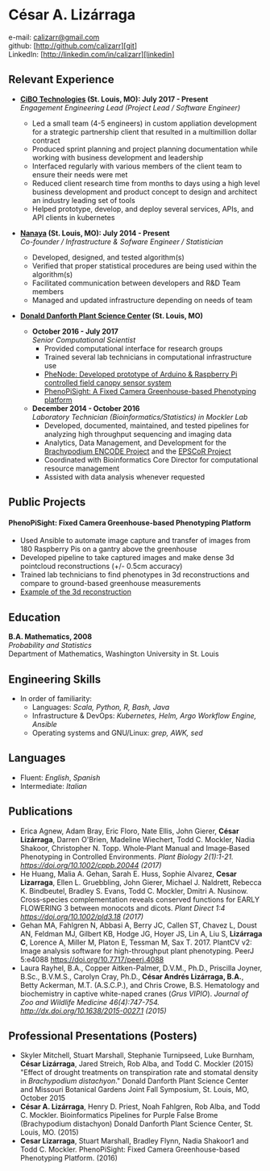 ---
---

# César A. Lizárraga #
e-mail: <calizarr@gmail.com>  
github: [http://github.com/calizarr][git]  
LinkedIn: [http://linkedin.com/in/calizarr][linkedin]

## Relevant Experience ##

* **[CiBO Technologies][cibo] (St. Louis, MO): July 2017 - Present**  
*Engagement Engineering Lead (Project Lead / Software Engineer)*
    * Led a small team (4-5 engineers) in custom appliation development for a strategic partnership client that resulted in a multimillion dollar contract
    * Produced sprint planning and project planning documentation while working with business development and leadership
    * Interfaced regularly with various members of the client team to ensure their needs were met
    * Reduced client research time from months to days using a high level business development and product concept to design and architect an industry leading set of tools
    * Helped prototype, develop, and deploy several services, APIs, and API clients in kubernetes
  
* **[Nanaya][nanaya] (St. Louis, MO): July 2014 - Present**  
*Co-founder / Infrastructure & Sofware Engineer / Statistician*
    * Developed, designed, and tested algorithm(s)
    * Verified that proper statistical procedures are being used within the algorithm(s)
    * Facilitated communication between developers and R&D Team members
    * Managed and updated infrastructure depending on needs of team
  
* **[Donald Danforth Plant Science Center][ddpsc] (St. Louis, MO)**
    * **October 2016 - July 2017**  
    *Senior Computational Scientist*
        * Provided computational interface for research groups
        * Trained several lab technicians in computational infrastructure use
        * [PheNode: Developed prototype of Arduino & Raspberry Pi controlled field canopy sensor system][phenode]
        * [PhenoPiSight: A Fixed Camera Greenhouse-based Phenotyping platform](#phenopisight)
    * **December 2014 - October 2016**  
    *Laboratory Technician (Bioinformatics/Statistics) in Mockler Lab*  
        * Developed, documented, maintained, and tested pipelines for analyzing high throughput sequencing and imaging data
        * Analytics, Data Management, and Development for the [Brachypodium ENCODE Project][encode] and the [EPSCoR Project][EPSCoR]
        * Coordinated with Bioinformatics Core Director for computational resource management
        * Assisted with data analysis whenever requested

## Public Projects ##

#### PhenoPiSight: Fixed Camera Greenhouse-based Phenotyping Platform<a name="phenopisight"></a> ####

  * Used Ansible to automate image capture and transfer of images from 180 Raspberry Pis on a gantry above the greenhouse
  * Developed pipeline to take captured images and make dense 3d pointcloud reconstructions (+/- 0.5cm accuracy)
  * Trained lab technicians to find phenotypes in 3d reconstructions and compare to ground-based greenhouse measurements
  * [Example of the 3d reconstruction][traitcapture]
  
## Education ##

**B.A. Mathematics, 2008**  
*Probability and Statistics*  
Department of Mathematics, Washington University in St. Louis  

## Engineering Skills ##

* In order of familiarity:
  * Languages: *Scala, Python, R, Bash, Java*
  * Infrastructure & DevOps: *Kubernetes, Helm, Argo Workflow Engine, Ansible*
  * Operating systems and GNU/Linux: *grep, AWK, sed*

## Languages ##

* Fluent: *English*, *Spanish*
* Intermediate: *Italian*

## Publications ##

* Erica Agnew, Adam Bray, Eric Floro, Nate Ellis, John Gierer, **César Lizárraga**, Darren O'Brien, Madeline Wiechert, Todd C. Mockler, Nadia Shakoor, Christopher N. Topp. Whole‐Plant Manual and Image‐Based Phenotyping in Controlled Environments. *Plant Biology 2(1):1-21. https://doi.org/10.1002/cppb.20044 (2017)*
* He Huang, Malia A. Gehan, Sarah E. Huss, Sophie Alvarez, **Cesar Lizarraga**, Ellen L. Gruebbling, John Gierer, Michael J. Naldrett, Rebecca K. Bindbeutel, Bradley S. Evans, Todd C. Mockler, Dmitri A. Nusinow. Cross‐species complementation reveals conserved functions for EARLY FLOWERING 3 between monocots and dicots. *Plant Direct 1:4 https://doi.org/10.1002/pld3.18 (2017)*
* Gehan MA, Fahlgren N, Abbasi A, Berry JC, Callen ST, Chavez L, Doust AN, Feldman MJ, Gilbert KB, Hodge JG, Hoyer JS, Lin A, Liu S, **Lizárraga C**, Lorence A, Miller M, Platon E, Tessman M, Sax T. 2017. PlantCV v2: Image analysis software for high-throughput plant phenotyping. PeerJ 5:e4088 https://doi.org/10.7717/peerj.4088
* Laura Rayhel, B.A., Copper Aitken-Palmer, D.V.M., Ph.D., Priscilla Joyner, B.Sc., B.V.M.S., Carolyn Cray, Ph.D., **César Andrés Lizárraga, B.A.**, Betty Ackerman, M.T. (A.S.C.P.), and Chris Crowe, B.S. Hematology and biochemistry in captive white-naped cranes (*Grus VIPIO*). *Journal of Zoo and Wildlife Medicine 46(4):747-754. http://dx.doi.org/10.1638/2015-0027.1 (2015)*

## Professional Presentations (Posters) ##

* Skyler Mitchell, Stuart Marshall, Stephanie Turnipseed, Luke Burnham, **César Lizárraga**, Jared Streich, Rob Alba, and Todd C. Mockler (2015) "Effect of drought treatments on transpiration rate and stomatal density in *Brachypodium distachyon*." Donald Danforth Plant Science Center and Missouri Botanical Gardens Joint Fall Symposium, St. Louis, MO, October 2015
* **César A. Lizárraga**, Henry D. Priest, Noah Fahlgren, Rob Alba, and Todd C. Mockler. Bioinformatics Pipelines for Purple False Brome (Brachypodium distachyon) Donald Danforth Plant Science Center, St. Louis, MO. (2015)
* **Cesar Lizarraga**, Stuart Marshall, Bradley Flynn, Nadia Shakoor1 and Todd C. Mockler. PhenoPiSight: Fixed Camera Greenhouse-based Phenotyping Platform. (2016)

[Git]: http://github.com/calizarr
[linkedin]: http://www.linkedin.com/in/calizarr
[ddpsc]: https://www.danforthcenter.org/
[encode]: http://genomicscience.energy.gov/research/DOEUSDA/abstracts/2014mockler_abstract.shtml
[BHB]: http://www.bensonhillbio.com/
[nanaya]: http://www.nanaya.co
[EPSCoR]: https://missouriepscor.org/
[phenopisight]: https://github.com/calizarr/EPSCoR_Bramble_GH9C
[cibo]: https://www.cibotechnologies.com/
[phenode]: https://www.agrelaeco.com/
[traitcapture]: https://traitcapture.org/pointclouds/by-id/586a428ef7f5667846b1f8a0
